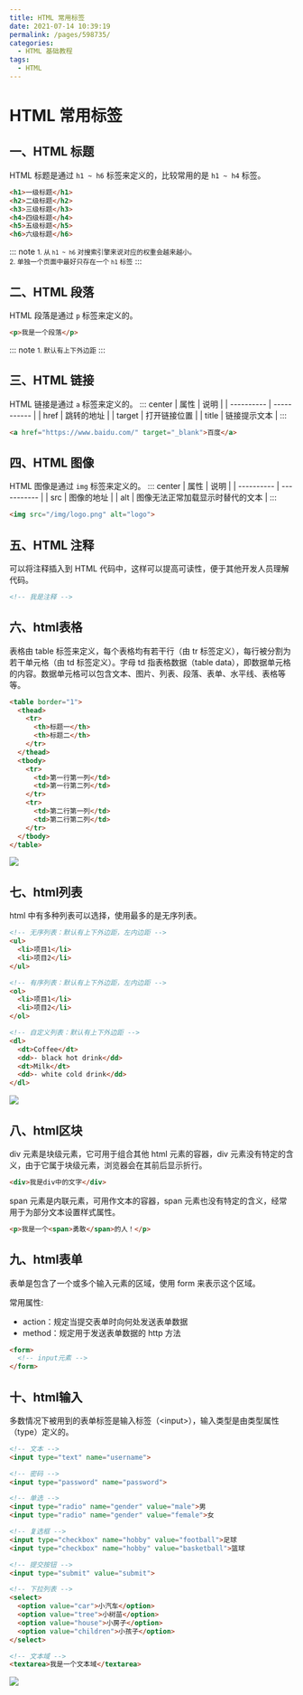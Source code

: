 ```yaml
---
title: HTML 常用标签
date: 2021-07-14 10:39:19
permalink: /pages/598735/
categories:
  - HTML 基础教程
tags:
  - HTML
---
```

# HTML 常用标签

## 一、HTML 标题

HTML 标题是通过 `h1 ~ h6` 标签来定义的，比较常用的是 `h1 ~ h4` 标签。
```html
<h1>一级标题</h1>
<h2>二级标题</h2>
<h3>三级标题</h3>
<h4>四级标题</h4>
<h5>五级标题</h5>
<h6>六级标题</h6>
```
::: note
<small>1. 从 <code>h1 ~ h6</code> 对搜索引擎来说对应的权重会越来越小。</small>
<br>
<small>2. 单独一个页面中最好只存在一个 <code>h1</code> 标签</small>
:::

## 二、HTML 段落

HTML 段落是通过 `p` 标签来定义的。
```html
<p>我是一个段落</p>
```
::: note
<small>1. 默认有上下外边距</small>
:::

## 三、HTML 链接

HTML 链接是通过 `a` 标签来定义的。
::: center
| 属性  | 说明         |
| ---------- | ----------- |
| href   | 跳转的地址   |
| target | 打开链接位置 |
| title  | 链接提示文本 |
:::
```html
<a href="https://www.baidu.com/" target="_blank">百度</a>
```

## 四、HTML 图像

HTML 图像是通过 `img` 标签来定义的。
::: center
| 属性  | 说明         |
| ---------- | ----------- |
| src | 图像的地址 |
| alt | 图像无法正常加载显示时替代的文本 |
:::
```html
<img src="/img/logo.png" alt="logo">
```

## 五、HTML 注释

可以将注释插入到 HTML 代码中，这样可以提高可读性，便于其他开发人员理解代码。

```html
<!-- 我是注释 -->
```

## 六、html表格
表格由 table 标签来定义，每个表格均有若干行（由 tr 标签定义），每行被分割为若干单元格（由 td 标签定义）。字母 td 指表格数据（table data），即数据单元格的内容。数据单元格可以包含文本、图片、列表、段落、表单、水平线、表格等等。

```html
<table border="1">
  <thead>
    <tr>
      <th>标题一</th>
      <th>标题二</th>
    </tr>
  </thead>
  <tbody>
    <tr>
      <td>第一行第一列</td>
      <td>第一行第二列</td>
    </tr>
    <tr>
      <td>第二行第一列</td>
      <td>第二行第二列</td>
    </tr>
  </tbody>
</table>
```
![](https://cdn.jsdelivr.net/gh/xiaoyang-web/blog-imgs/images/20210709164808.png)

## 七、html列表
html 中有多种列表可以选择，使用最多的是无序列表。

```html
<!-- 无序列表：默认有上下外边距，左内边距 -->
<ul>
  <li>项目1</li>
  <li>项目2</li>
</ul>

<!-- 有序列表：默认有上下外边距，左内边距 -->
<ol>
  <li>项目1</li>
  <li>项目2</li>
</ol>

<!-- 自定义列表：默认有上下外边距 -->
<dl>
  <dt>Coffee</dt>
  <dd>- black hot drink</dd>
  <dt>Milk</dt>
  <dd>- white cold drink</dd>
</dl>
```
![](https://cdn.jsdelivr.net/gh/xiaoyang-web/blog-imgs/images/20210709164924.png)

## 八、html区块
div 元素是块级元素，它可用于组合其他 html 元素的容器，div 元素没有特定的含义，由于它属于块级元素，浏览器会在其前后显示折行。

```html
<div>我是div中的文字</div>
```

span 元素是内联元素，可用作文本的容器，span 元素也没有特定的含义，经常用于为部分文本设置样式属性。

```html
<p>我是一个<span>勇敢</span>的人！</p>
```
## 九、html表单
表单是包含了一个或多个输入元素的区域，使用 form 来表示这个区域。

常用属性:

* action：规定当提交表单时向何处发送表单数据
* method：规定用于发送表单数据的 http 方法

```html
<form>
  <!-- input元素 -->
</form>
```
## 十、html输入
多数情况下被用到的表单标签是输入标签（\<input\>），输入类型是由类型属性（type）定义的。

```html
<!-- 文本 -->
<input type="text" name="username">

<!-- 密码 -->
<input type="password" name="password">

<!-- 单选 -->
<input type="radio" name="gender" value="male">男
<input type="radio" name="gender" value="female">女

<!-- 复选框 -->
<input type="checkbox" name="hobby" value="football">足球
<input type="checkbox" name="hobby" value="basketball">篮球

<!-- 提交按钮 -->
<input type="submit" value="submit">

<!-- 下拉列表 -->
<select>
  <option value="car">小汽车</option>
  <option value="tree">小树苗</option>
  <option value="house">小房子</option>
  <option value="children">小孩子</option>
</select>

<!-- 文本域 -->
<textarea>我是一个文本域</textarea>
```
![](https://cdn.jsdelivr.net/gh/xiaoyang-web/blog-imgs/images/20210709165320.png)